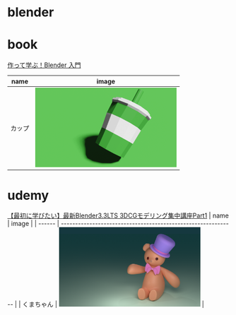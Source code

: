# blender

# book

[作って学ぶ！Blender 入門](https://www.amazon.co.jp/gp/product/481561623X/ref=ppx_yo_dt_b_asin_image_o03_s01?ie=UTF8&psc=1)

| name   | image                                                         |
| ------ | ------------------------------------------------------------- |
| カップ | <img src="/image/book_blender_beginning_cap.png" width=320px> |

# udemy

[【最初に学びたい】最新Blender3.3LTS 3DCGモデリング集中講座Part1](https://www.udemy.com/course/2-blender-3dcg/)
| name   | image                                                         |
| ------ | ------------------------------------------------------------- |
| くまちゃん | <img src="/image/udemy_first_blender_bear.png" width=320px> |
